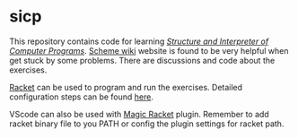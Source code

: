 # sicp

This repository contains code for learning [*Structure and Interpreter of Computer Programs*](https://web.mit.edu/alexmv/6.037/sicp.pdf).
[Scheme wiki](http://community.schemewiki.org/) website is found to be very helpful when get stuck by some problems. There are discussions and code about the exercises.

[Racket](https://racket-lang.org/) can be used to program and run the exercises. Detailed configuration steps can be found [here](https://docs.racket-lang.org/sicp-manual/Installation.html).

VScode can also be used with [Magic Racket](https://github.com/Eugleo/magic-racket) plugin. Remember to add racket binary file to you PATH or config the plugin settings for racket path.
